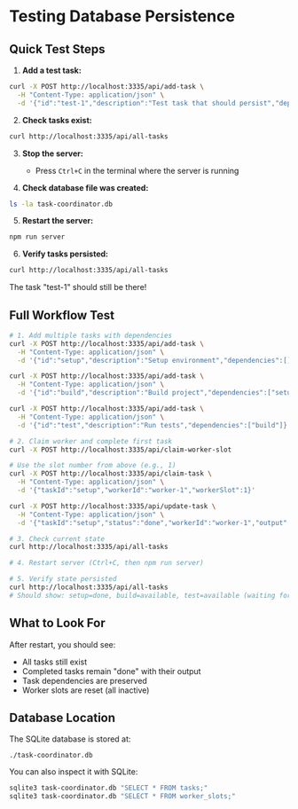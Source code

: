 # Testing Database Persistence

## Quick Test Steps

1. **Add a test task:**
```bash
curl -X POST http://localhost:3335/api/add-task \
  -H "Content-Type: application/json" \
  -d '{"id":"test-1","description":"Test task that should persist","dependencies":[]}'
```

2. **Check tasks exist:**
```bash
curl http://localhost:3335/api/all-tasks
```

3. **Stop the server:**
   - Press `Ctrl+C` in the terminal where the server is running

4. **Check database file was created:**
```bash
ls -la task-coordinator.db
```

5. **Restart the server:**
```bash
npm run server
```

6. **Verify tasks persisted:**
```bash
curl http://localhost:3335/api/all-tasks
```

The task "test-1" should still be there!

## Full Workflow Test

```bash
# 1. Add multiple tasks with dependencies
curl -X POST http://localhost:3335/api/add-task \
  -H "Content-Type: application/json" \
  -d '{"id":"setup","description":"Setup environment","dependencies":[]}'

curl -X POST http://localhost:3335/api/add-task \
  -H "Content-Type: application/json" \
  -d '{"id":"build","description":"Build project","dependencies":["setup"]}'

curl -X POST http://localhost:3335/api/add-task \
  -H "Content-Type: application/json" \
  -d '{"id":"test","description":"Run tests","dependencies":["build"]}'

# 2. Claim worker and complete first task
curl -X POST http://localhost:3335/api/claim-worker-slot

# Use the slot number from above (e.g., 1)
curl -X POST http://localhost:3335/api/claim-task \
  -H "Content-Type: application/json" \
  -d '{"taskId":"setup","workerId":"worker-1","workerSlot":1}'

curl -X POST http://localhost:3335/api/update-task \
  -H "Content-Type: application/json" \
  -d '{"taskId":"setup","status":"done","workerId":"worker-1","output":"Environment ready"}'

# 3. Check current state
curl http://localhost:3335/api/all-tasks

# 4. Restart server (Ctrl+C, then npm run server)

# 5. Verify state persisted
curl http://localhost:3335/api/all-tasks
# Should show: setup=done, build=available, test=available (waiting for build)
```

## What to Look For

After restart, you should see:
- All tasks still exist
- Completed tasks remain "done" with their output
- Task dependencies are preserved
- Worker slots are reset (all inactive)

## Database Location

The SQLite database is stored at:
```
./task-coordinator.db
```

You can also inspect it with SQLite:
```bash
sqlite3 task-coordinator.db "SELECT * FROM tasks;"
sqlite3 task-coordinator.db "SELECT * FROM worker_slots;"
```